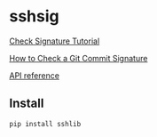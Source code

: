 sshsig
======

[Check Signature Tutorial](tutorial/check_signature.md)

[How to Check a Git Commit Signature](howto/check_commit.md)

[API reference](reference.md)


Install
-------

```
pip install sshlib
```
